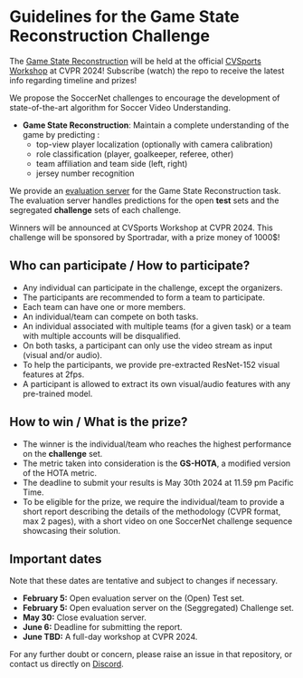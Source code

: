 # Guidelines for the Game State Reconstruction Challenge

The [Game State Reconstruction]() will be held at the official [CVSports Workshop](https://vap.aau.dk/cvsports/) at CVPR 2024! 
Subscribe (watch) the repo to receive the latest info regarding timeline and prizes!

We propose the SoccerNet challenges to encourage the development of state-of-the-art algorithm for Soccer Video Understanding.

 - **Game State Reconstruction**: Maintain a complete understanding of the game by predicting : 
   - top-view player localization (optionally with camera calibration)
   - role classification (player, goalkeeper, referee, other)
   - team affiliation and team side (left, right)
   - jersey number recognition

We provide an [evaluation server](https://eval.ai/web/challenges/challenge-page/2202/overview) for the Game State Reconstruction task. 
The evaluation server handles predictions for the open **test** sets and the segregated **challenge** sets of each challenge.

Winners will be announced at CVSports Workshop at CVPR 2024.
This challenge will be sponsored by Sportradar, with a prize money of 1000$!


## Who can participate / How to participate?

 - Any individual can participate in the challenge, except the organizers.
 - The participants are recommended to form a team to participate.
 - Each team can have one or more members. 
 - An individual/team can compete on both tasks.
 - An individual associated with multiple teams (for a given task) or a team with multiple accounts will be disqualified.
 - On both tasks, a participant can only use the video stream as input (visual and/or audio).
 - To help the participants, we provide pre-extracted ResNet-152 visual features at 2fps.
 - A participant is allowed to extract its own visual/audio features with any pre-trained model.

## How to win / What is the prize?

 - The winner is the individual/team who reaches the highest performance on the **challenge** set.
 - The metric taken into consideration is the **GS-HOTA**, a modified version of the HOTA metric.
 - The deadline to submit your results is May 30th 2024 at 11.59 pm Pacific Time.
 - To be eligible for the prize, we require the individual/team to provide a short report describing the details of the methodology (CVPR format, max 2 pages), with a short video on one SoccerNet challenge sequence showcasing their solution.


## Important dates

Note that these dates are tentative and subject to changes if necessary.

 - **February 5:** Open evaluation server on the (Open) Test set.
 - **February 5:** Open evaluation server on the (Seggregated) Challenge set.
 - **May 30:** Close evaluation server.
 - **June 6:** Deadline for submitting the report.
 - **June TBD:** A full-day workshop at CVPR 2024.

For any further doubt or concern, please raise an issue in that repository, or contact us directly on [Discord](https://discord.gg/SM8uHj9mkP).
